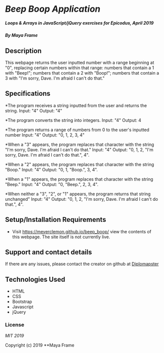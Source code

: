 # _Beep Boop Application_

##### _Loops & Arrays in JavaScript/jQuery exercises for Epicodus, April 2019_

##### By **Maya Frame**

## Description
This webpage returns the user inputted number with a range beginning at "0", replacing certain numbers within that range: numbers that contain a 1 with "Beep!";
numbers that contain a 2 with "Boop!";
numbers that contain a 3 with "I'm sorry, Dave. I'm afraid I can't do that."
## Specifications
*The program receives a string inputted from the user and returns the string.
    Input: "4"
    Output: "4"

*The program converts the string into integers.
   Input: "4"
   Output: 4

*The program returns a range of numbers from 0 to the user's inputted number
    Input: "4"
    Output: "0, 1, 2, 3, 4"

*When a "3" appears, the program replaces that character with the string "I'm sorry, Dave. I'm afraid I can't do that."
    Input: "4"
    Output: "0, 1, 2, "I'm sorry, Dave. I'm afraid I can't do that.", 4".

*When a "2" appears, the program replaces that character with the string "Boop."
    Input: "4"
    Output: "0, 1, "Boop.", 3, 4".

*When a "1" appears, the program replaces that character with the string "Beep."
    Input: "4"
    Output: "0, "Beep.", 2, 3, 4".

*When neither a "3", "2", or "1" appears, the program returns that string unchanged"
    Input: "4"
    Output: "0, 1, 2, "I'm sorry, Dave. I'm afraid I can't do that.", 4".

## Setup/Installation Requirements

* Visit https://meyerclemon.github.io/beep_boop/ view the contents of this webpage. The site itself is not currently live.

## Support and contact details

If there are any issues, please contact the creator on github at [Diplomapster](https://github.com/diplomapster)

## Technologies Used

* HTML
* CSS
* Bootstrap
* Javascript
* jQuery

### License

*MIT 2019*

Copyright (c) 2019 **Maya Frame
